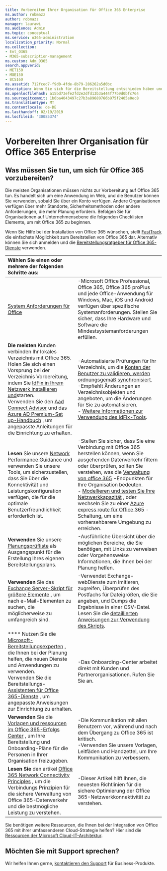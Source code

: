 ```yaml
---
title: Vorbereiten Ihrer Organisation für Office 365 Enterprise
ms.author: robmazz
author: robmazz
manager: laurawi
ms.audience: Admin
ms.topic: conceptual
ms.service: o365-administration
localization_priority: Normal
ms.collection:
- Ent_O365
- M365-subscription-management
ms.custom: Adm_O365
search.appverid:
- MET150
- MOE150
- BCS160
ms.assetid: 712fced7-f9d0-4fde-8b79-286262a5d0bc
description: Wenn Sie sich für die Bereitstellung entschieden haben und nicht das finden, was Sie in unseren grundlegenden Bereitstellungsschritten benötigen, ist dies der richtige Ausgangspunkt.
ms.openlocfilehash: a15bd73efe2fd2e2dfd13b3a444f77b9d0bfc764
ms.sourcegitcommit: 1b6ba4043497c27b3a89689766b975f2405e0ec8
ms.translationtype: MT
ms.contentlocale: de-DE
ms.lasthandoff: 02/19/2019
ms.locfileid: "30085374"
---
```

# <a name="get-your-organization-ready-for-office-365-enterprise"></a>Vorbereiten Ihrer Organisation für Office 365 Enterprise

## <a name="what-do-you-need-to-do-to-get-ready-for-office-365"></a>Was müssen Sie tun, um sich für Office 365 vorzubereiten?

Die meisten Organisationen müssen nichts zur Vorbereitung auf Office 365 tun. Es handelt sich um eine Anwendung im Web, und die Benutzer können Sie verwenden, sobald Sie über ein Konto verfügen. Andere Organisationen verfügen über mehr Standorte, Sicherheitsmethoden oder andere Anforderungen, die mehr Planung erfordern. Befolgen Sie für Organisationen auf Unternehmensebene die folgenden Checklisten Elemente, um mit Office 365 zu beginnen.
  
Wenn Sie Hilfe bei der Installation von Office 365 wünschen, stellt [FastTrack](https://fasttrack.microsoft.com/office) die einfachste Möglichkeit zum Bereitstellen von Office 365 dar. Alternativ können Sie sich anmelden und die [Bereitstellungsratgeber für Office 365-Dienste](deployment-advisors-for-office-365.md) verwenden.
  
|**Wählen Sie einen oder mehrere der folgenden Schritte aus:**||
|:-----|:-----|
| [System Anforderungen für Office](https://products.office.com/office-system-requirements) |-Microsoft Office Professional, Office 365, Office 365 proPlus und jede Office-Anwendung für Windows, Mac, iOS und Android verfügen über spezifische Systemanforderungen. Stellen Sie sicher, dass Ihre Hardware und Software die Mindestsystemanforderungen erfüllen.|
|**Die meisten** Kunden verbinden Ihr lokales Verzeichnis mit Office 365. Holen Sie sich einen Vorsprung bei der Verzeichnis Vorbereitung, indem Sie [IdFix in Ihrem Netzwerk installieren und](https://www.microsoft.com/download/details.aspx?id=36832)starten.<br> Verwenden Sie den [Aad Connect Advisor](https://aka.ms/aadconnectpwsync) und das [Azure AD Premium-Set up-Handbuch](https://aka.ms/aadpguidance) , um angepasste Anleitungen für die Einrichtung zu erhalten. <br> |-Automatisierte Prüfungen für Ihr Verzeichnis, um die [Konten der Benutzer zu validieren, werden ordnungsgemäß synchronisiert](https://support.office.com/article/Prepare-to-provision-users-through-directory-synchronization-to-Office-365-01920974-9e6f-4331-a370-13aea4e82b3e). <br> -Empfiehlt Änderungen an Verzeichnisobjekten und angeboten, um die Änderungen für Sie zu automatisieren. <br> - [Weitere Informationen zur Verwendung des IdFix-Tools](prepare-directory-attributes-for-synch-with-idfix.md). |
|**Lesen** Sie unsere [Network Performance Guidance](https://aka.ms/tune) und verwenden Sie unsere Tools, um sicherzustellen, dass Sie über die Konnektivität und Leistungskonfiguration verfügen, die für die optimale Benutzerfreundlichkeit erforderlich ist.  <br> | -Stellen Sie sicher, dass Sie eine Verbindung mit Office 365 herstellen können, wenn Sie ausgehenden Datenverkehr filtern oder überprüfen, sollten Sie verstehen, was die [Verwaltung von office 365](https://support.office.com/article/Managing-Office-365-endpoints-99cab9d4-ef59-4207-9f2b-3728eb46bf9a) -Endpunkten für Ihre Organisation bedeuten.  <br>  - [Modellieren und testen Sie Ihre Netzwerkkapazität](https://support.office.com/article/Network-and-migration-planning-for-Office-365-f5ee6c33-bcd7-4b0b-b0f8-dc1d9fb8d132) , oder wechseln Sie zu einer [Azure express route für Office 365](https://support.office.com/article/Azure-ExpressRoute-for-Office-365-6d2534a2-c19c-4a99-be5e-33a0cee5d3bd) -Schaltung, um eine vorhersehbarere Umgebung zu erreichen.   |
|**Verwenden** Sie unsere [Planungsprüfliste](https://support.office.com/article/Deployment-planning-checklist-for-Office-365-5fa4f6ef-35ad-4840-91c1-4834df3df5a0) als Ausgangspunkt für die Erstellung Ihres eigenen Bereitstellungsplans.  <br> | -Ausführliche Übersicht über die möglichen Bereiche, die Sie benötigen, mit Links zu verweisen oder Vorgehensweise Informationen, die Ihnen bei der Planung helfen. |
|**Verwenden** Sie das [Exchange Server-Skript für größere Elemente](https://gallery.technet.microsoft.com/Exchange-Server-Large-Item-b9546cc6) , um nach e-Mail-Elementen zu suchen, die möglicherweise zu umfangreich sind.  <br> | -Verwendet Exchange-webDienste zum imitieren, zugreifen, Überprüfen des Postfachs für Dateigrößen, die Sie angeben, und Dumps die Ergebnisse in einer CSV-Datei. Lesen Sie die [detaillierten Anweisungen zur Verwendung des Skripts](https://blogs.technet.com/b/mikehall/archive/2013/06/27/large-mail-item-script.aspx). |
|**** Nutzen Sie die [Microsoft-Bereitstellungsexperten](https://go.microsoft.com/fwlink/?LinkId=517115) , die Ihnen bei der Planung helfen, die neuen Dienste und Anwendungen zu verwenden.  <br> Verwenden Sie die Bereitstellungs- [Assistenten für Office 365-Dienste](https://support.office.com/article/Deployment-wizards-for-Office-365-services-165f46e8-3533-4d76-be57-97f81ebd40f2) , um angepasste Anweisungen zur Einrichtung zu erhalten.  <br> | -Das Onboarding-Center arbeitet direkt mit Kunden und Partnerorganisationen. Rufen Sie Sie an. |
|**Verwenden** Sie die [Vorlagen und ressourcen im Office 365-Erfolgs Center](https://www.microsoft.com/fasttrack/resources) , um Ihre Bereitstellung und Onboarding-Pläne für die Personen in Ihrer Organisation freizugeben.  <br> | -Die Kommunikation mit allen Benutzern vor, während und nach dem Übergang zu Office 365 ist kritisch.  <br> -Verwenden Sie unsere Vorlagen, Leitfäden und Handzettel, um Ihre Kommunikation zu verbessern. |
|**Lesen Sie** den artikel [Office 365 Network Connectivity Principles](https://aka.ms/o365networkingprinciples) , um die Verbindungs Prinzipien für die sichere Verwaltung von Office 365-Datenverkehr und die bestmögliche Leistung zu verstehen.  <br> | -Dieser Artikel hilft Ihnen, die neuesten Richtlinien für die sichere Optimierung der Office 365-Netzwerkkonnektivität zu verstehen. |
   
Sie benötigen weitere Ressourcen, die Ihnen bei der Integration von Office 365 mit ihrer umfassenderen Cloud-Strategie helfen? Hier sind die [Ressourcen der Microsoft Cloud-IT-Architektur](https://docs.microsoft.com/en-us/office365/enterprise/microsoft-cloud-it-architecture-resources).
  
## <a name="want-to-talk-with-support"></a>Möchten Sie mit Support sprechen?

Wir helfen Ihnen gerne, [kontaktieren den Support](https://support.office.com/article/32a17ca7-6fa0-4870-8a8d-e25ba4ccfd4b) für Business-Produkte.
